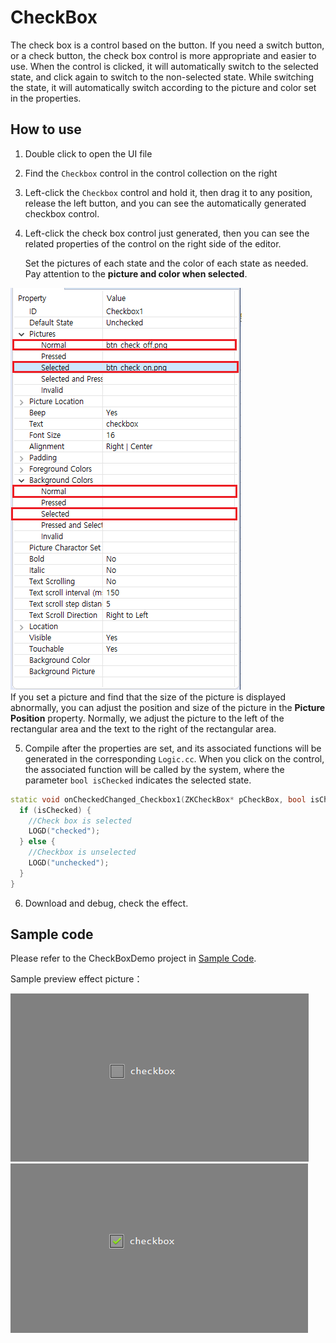 # CheckBox
The check box is a control based on the button. If you need a switch button, or a check button, the check box control is more appropriate and easier to use. 
When the control is clicked, it will automatically switch to the selected state, and click again to switch to the non-selected state. While switching the state, it will automatically switch according to the picture and color set in the properties.

## How to use
1. Double click to open the UI file

2. Find the `Checkbox` control in the control collection on the right

3. Left-click the `Checkbox` control and hold it, then drag it to any position, release the left button, and you can see the automatically generated checkbox control.

4. Left-click the check box control just generated, then you can see the related properties of the control on the right side of the editor.
    
    Set the pictures of each state and the color of each state as needed. Pay attention to the **picture and color when selected**.

  ![](assets/checkbox/properties.png)  
  If you set a picture and find that the size of the picture is displayed abnormally, you can adjust the position and size of the picture in the **Picture Position** property.
  Normally, we adjust the picture to the left of the rectangular area and the text to the right of the rectangular area.

5. Compile after the properties are set, and its associated functions will be generated in the corresponding `Logic.cc`. 
   When you click on the control, the associated function will be called by the system, where the parameter `bool isChecked` indicates the selected state.
  ```c++
  static void onCheckedChanged_Checkbox1(ZKCheckBox* pCheckBox, bool isChecked) {
    if (isChecked) {
      //Check box is selected
      LOGD("checked");
    } else {
      //Checkbox is unselected
      LOGD("unchecked");
    } 
  }
  ```

6. Download and debug, check the effect.


## Sample code 

Please refer to the CheckBoxDemo project in [Sample Code](demo_download.md#demo_download).

Sample preview effect picture：  

![效果图](assets/checkbox/example1.png)
![效果图](assets/checkbox/example2.png)